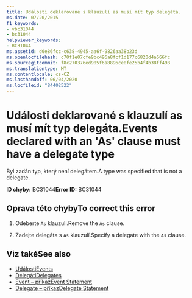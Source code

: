```yaml
---
title: Události deklarované s klauzulí as musí mít typ delegáta.
ms.date: 07/20/2015
f1_keywords:
- vbc31044
- bc31044
helpviewer_keywords:
- BC31044
ms.assetid: d0e86fcc-c638-4945-aa6f-9826aa38b23d
ms.openlocfilehash: c70f1e07cfe9bc496a8fcf1d177c6820d4a666fc
ms.sourcegitcommit: f8c270376ed905f6a8896ce0fe25b4f4b38ff498
ms.translationtype: MT
ms.contentlocale: cs-CZ
ms.lasthandoff: 06/04/2020
ms.locfileid: "84402522"
---
```

# <a name="events-declared-with-an-as-clause-must-have-a-delegate-type"></a><span data-ttu-id="3bd93-102">Události deklarované s klauzulí as musí mít typ delegáta.</span><span class="sxs-lookup"><span data-stu-id="3bd93-102">Events declared with an 'As' clause must have a delegate type</span></span>
<span data-ttu-id="3bd93-103">Byl zadán typ, který není delegátem.</span><span class="sxs-lookup"><span data-stu-id="3bd93-103">A type was specified that is not a delegate.</span></span>  
  
 <span data-ttu-id="3bd93-104">**ID chyby:** BC31044</span><span class="sxs-lookup"><span data-stu-id="3bd93-104">**Error ID:** BC31044</span></span>  
  
## <a name="to-correct-this-error"></a><span data-ttu-id="3bd93-105">Oprava této chyby</span><span class="sxs-lookup"><span data-stu-id="3bd93-105">To correct this error</span></span>  
  
1. <span data-ttu-id="3bd93-106">Odeberte `As` klauzuli.</span><span class="sxs-lookup"><span data-stu-id="3bd93-106">Remove the `As` clause.</span></span>  
  
2. <span data-ttu-id="3bd93-107">Zadejte delegáta s `As` klauzulí.</span><span class="sxs-lookup"><span data-stu-id="3bd93-107">Specify a delegate with the `As` clause.</span></span>  
  
## <a name="see-also"></a><span data-ttu-id="3bd93-108">Viz také</span><span class="sxs-lookup"><span data-stu-id="3bd93-108">See also</span></span>

- [<span data-ttu-id="3bd93-109">Události</span><span class="sxs-lookup"><span data-stu-id="3bd93-109">Events</span></span>](../programming-guide/language-features/events/index.md)
- [<span data-ttu-id="3bd93-110">Delegáti</span><span class="sxs-lookup"><span data-stu-id="3bd93-110">Delegates</span></span>](../programming-guide/language-features/delegates/index.md)
- [<span data-ttu-id="3bd93-111">Event – příkaz</span><span class="sxs-lookup"><span data-stu-id="3bd93-111">Event Statement</span></span>](../language-reference/statements/event-statement.md)
- [<span data-ttu-id="3bd93-112">Delegate – příkaz</span><span class="sxs-lookup"><span data-stu-id="3bd93-112">Delegate Statement</span></span>](../language-reference/statements/delegate-statement.md)
